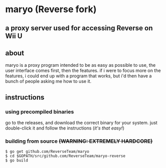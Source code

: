 # maryo (Reverse fork)
## a proxy server used for accessing Reverse on Wii U

## about
maryo is a proxy program intended to be as easy as possible to use, the user interface comes first, then the features. if i were to focus more on the features, i could end up with a program that works, but i'd then have a bunch of people asking me how to use it.

## instructions

### using precompiled binaries

go to the releases, and download the correct binary for your system. just double-click it and follow the instructions (*it's that easy!*)

### building from source ~~(WARNING: EXTREMELY HARDCORE)~~

```
$ go get github.com/ReverseTeam/maryo
$ cd $GOPATH/src/github.com/ReverseTeam/maryo-reverse
$ go build
```
